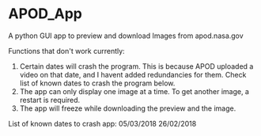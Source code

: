 # APOD_App
A python GUI app to preview and download Images from apod.nasa.gov

Functions that don't work currently:
  1. Certain dates will crash the program. This is because APOD uploaded a video on that date, and I havent added redundancies for them.
     Check list of known dates to crash the program below.
  2. The app can only display one image at a time. To get another image, a restart is required.
  3. The app will freeze while downloading the preview and the image.
  

List of known dates to crash app:
 05/03/2018
 26/02/2018
 

